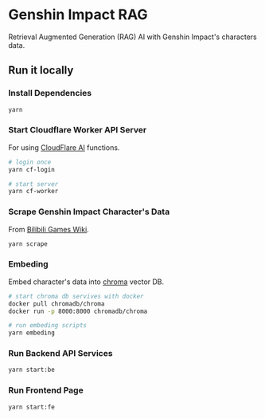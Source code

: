 # Genshin Impact RAG

Retrieval Augmented Generation (RAG) AI with Genshin Impact's characters data.

## Run it locally

### Install Dependencies

```bash
yarn
```

### Start Cloudflare Worker API Server

For using [CloudFlare AI](https://ai.cloudflare.com/) functions.

```bash
# login once
yarn cf-login
```

```bash
# start server
yarn cf-worker
```

### Scrape Genshin Impact Character's Data

From [Bilibili Games Wiki](https://wiki.biligame.com/ys/%E9%A6%96%E9%A1%B5).

```bash
yarn scrape
```

### Embeding

Embed character's data into [chroma](https://trychroma.com/) vector DB.

```bash
# start chroma db servives with docker
docker pull chromadb/chroma
docker run -p 8000:8000 chromadb/chroma
```

```bash
# run embeding scripts
yarn embeding
```

### Run Backend API Services

```bash
yarn start:be
```

### Run Frontend Page

```bash
yarn start:fe
```
